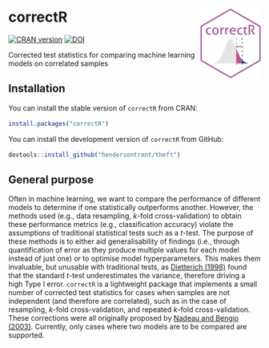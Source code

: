 
# correctR <img src="man/figures/correctR.png" align="right" width="120" />

[![CRAN
version](https://www.r-pkg.org/badges/version/correctR)](https://www.r-pkg.org/pkg/correctR)
[![DOI](https://zenodo.org/badge/578642033.svg)](https://zenodo.org/badge/latestdoi/578642033)

Corrected test statistics for comparing machine learning models on
correlated samples

## Installation

You can install the stable version of `correctR` from CRAN:

``` r
install.packages("correctR")
```

You can install the development version of `correctR` from GitHub:

``` r
devtools::install_github("hendersontrent/theft")
```

## General purpose

Often in machine learning, we want to compare the performance of
different models to determine if one statistically outperforms another.
However, the methods used (e.g., data resampling, $k$-fold
cross-validation) to obtain these performance metrics (e.g.,
classification accuracy) violate the assumptions of traditional
statistical tests such as a $t$-test. The purpose of these methods is to
either aid generalisability of findings (i.e., through quantification of
error as they produce multiple values for each model instead of just
one) or to optimise model hyperparameters. This makes them invaluable,
but unusable with traditional tests, as [Dietterich
(1998)](https://pubmed.ncbi.nlm.nih.gov/9744903/) found that the
standard $t$-test underestimates the variance, therefore driving a high
Type I error. `correctR` is a lightweight package that implements a
small number of corrected test statistics for cases when samples are not
independent (and therefore are correlated), such as in the case of
resampling, $k$-fold cross-validation, and repeated $k$-fold
cross-validation. These corrections were all originally proposed by
[Nadeau and Bengio
(2003)](https://link.springer.com/article/10.1023/A:1024068626366).
Currently, only cases where two models are to be compared are supported.

